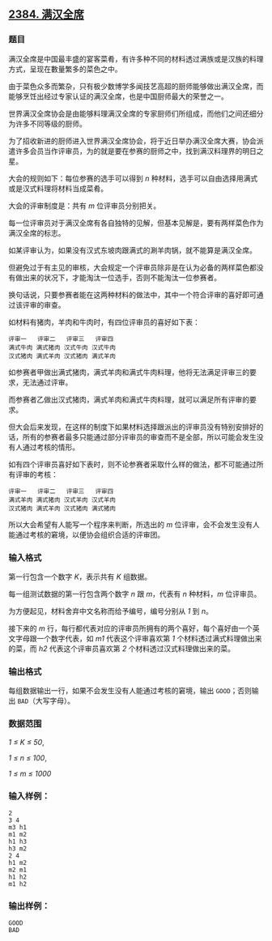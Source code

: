 ## [2384. 满汉全席](https://www.acwing.com/problem/content/2386/)

### 题目

满汉全席是中国最丰盛的宴客菜肴，有许多种不同的材料透过满族或是汉族的料理方式，呈现在數量繁多的菜色之中。

由于菜色众多而繁杂，只有极少数博学多闻技艺高超的厨师能够做出满汉全席，而能够烹饪出经过专家认证的满汉全席，也是中国厨师最大的荣誉之一。

世界满汉全席协会是由能够料理满汉全席的专家厨师们所组成，而他们之间还细分为许多不同等级的厨师。

为了招收新进的厨师进入世界满汉全席协会，将于近日举办满汉全席大赛，协会派遣许多会员当作评审员，为的就是要在参赛的厨师之中，找到满汉料理界的明日之星。

大会的规则如下：每位参赛的选手可以得到 *n* 种材料，选手可以自由选择用满式或是汉式料理将材料当成菜肴。

大会的评审制度是：共有 *m* 位评审员分别把关。

每一位评审员对于满汉全席有各自独特的见解，但基本见解是，要有两样菜色作为满汉全席的标志。

如某评审认为，如果没有汉式东坡肉跟满式的涮羊肉锅，就不能算是满汉全席。

但避免过于有主见的审核，大会规定一个评审员除非是在认为必备的两样菜色都没有做出来的状况下，才能淘汰一位选手，否则不能淘汰一位参赛者。

换句话说，只要参赛者能在这两种材料的做法中，其中一个符合评审的喜好即可通过该评审的审查。

如材料有猪肉，羊肉和牛肉时，有四位评审员的喜好如下表：

```
评审一   评审二   评审三   评审四
满式牛肉 满式猪肉 汉式牛肉 汉式牛肉
汉式猪肉 满式羊肉 汉式猪肉 满式羊肉
```

如参赛者甲做出满式猪肉，满式羊肉和满式牛肉料理，他将无法满足评审三的要求，无法通过评审。

而参赛者乙做出汉式猪肉，满式羊肉和满式牛肉料理，就可以满足所有评审的要求。

但大会后来发现，在这样的制度下如果材料选择跟派出的评审员没有特别安排好的话，所有的参赛者最多只能通过部分评审员的审查而不是全部，所以可能会发生没有人通过考核的情形。

如有四个评审员喜好如下表时，则不论参赛者采取什么样的做法，都不可能通过所有评审的考核：

```
评审一   评审二   评审三   评审四
满式羊肉 满式猪肉 汉式羊肉 汉式羊肉
汉式猪肉 满式羊肉 汉式猪肉 满式猪肉
```

所以大会希望有人能写一个程序来判断，所选出的 *m* 位评审，会不会发生没有人能通过考核的窘境，以便协会组织合适的评审团。

### 输入格式

第一行包含一个数字 *K*，表示共有 *K* 组数据。

每一组测试数据的第一行包含两个数字 *n* 跟 *m*，代表有 *n* 种材料，*m* 位评审员。

为方便起见，材料舍弃中文名称而给予编号，编号分别从 *1* 到 *n*。

接下来的 *m* 行，每行都代表对应的评审员所拥有的两个喜好，每个喜好由一个英文字母跟一个数字代表，如 *m1* 代表这个评审喜欢第 *1* 个材料透过满式料理做出来的菜，而 *h2* 代表这个评审员喜欢第 *2* 个材料透过汉式料理做出来的菜。

### 输出格式

每组数据输出一行，如果不会发生没有人能通过考核的窘境，输出 `GOOD`；否则输出 `BAD`（大写字母）。

### 数据范围

*1 ≤ K ≤ 50*,

*1 ≤ n ≤ 100*,

*1 ≤ m ≤ 1000*

### 输入样例：

```
2
3 4
m3 h1
m1 m2
h1 h3
h3 m2
2 4
h1 m2
m2 m1
h1 h2
m1 h2
```

### 输出样例：

```
GOOD
BAD
```
